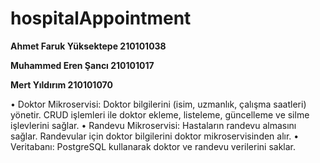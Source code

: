 # hospitalAppointment
**Ahmet Faruk Yüksektepe 210101038**

**Muhammed Eren Şancı 210101017**

**Mert Yıldırım 210101070**

•	Doktor Mikroservisi: Doktor bilgilerini (isim, uzmanlık, çalışma saatleri) yönetir. CRUD işlemleri ile doktor ekleme, listeleme, güncelleme ve silme işlevlerini sağlar.
•	Randevu Mikroservisi: Hastaların randevu almasını sağlar. Randevular için doktor bilgilerini doktor mikroservisinden alır.
•	Veritabanı: PostgreSQL kullanarak doktor ve randevu verilerini saklar.
